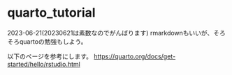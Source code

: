 # quarto_tutorial

2023-06-21(20230621は素数なのでがんばります)
rmarkdownもいいが、そろそろquartoの勉強もしよう。

以下のページを参考にします。
https://quarto.org/docs/get-started/hello/rstudio.html